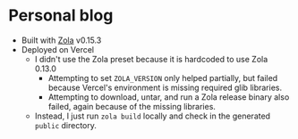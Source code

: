 # Personal blog

- Built with [Zola](https://www.getzola.org) v0.15.3
- Deployed on Vercel
  - I didn't use the Zola preset because it is hardcoded to use Zola 0.13.0
    - Attempting to set `ZOLA_VERSION` only helped partially, but failed because Vercel's environment is missing required glib libraries.
    - Attempting to download, untar, and run a Zola release binary also failed, again because of the missing libraries.
  - Instead, I just run `zola build` locally and check in the generated `public` directory.
